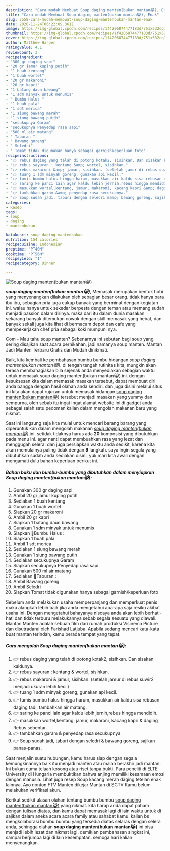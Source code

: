 ```yaml
---
description: "Cara mudah Membuat Soup daging manten(bukan mantan😹), Enak"
title: "Cara mudah Membuat Soup daging manten(bukan mantan😹), Enak"
slug: 2558-cara-mudah-membuat-soup-daging-mantenbukan-mantan-enak
date: 2020-11-24T06:22:09.361Z
image: https://img-global.cpcdn.com/recipes/1f4206874477183d/751x532cq70/soup-daging-mantenbukan-mantan😹-foto-resep-utama.jpg
thumbnail: https://img-global.cpcdn.com/recipes/1f4206874477183d/751x532cq70/soup-daging-mantenbukan-mantan😹-foto-resep-utama.jpg
cover: https://img-global.cpcdn.com/recipes/1f4206874477183d/751x532cq70/soup-daging-mantenbukan-mantan😹-foto-resep-utama.jpg
author: Matthew Harper
ratingvalue: 4.1
reviewcount: 3
recipeingredient:
- "300 gr daging sapi"
- "20 gr jamur kuping putih"
- "1 buah kentang"
- "1 buah wortel"
- "20 gr makaroni"
- "20 gr kapri"
- "1 batang daun bawang"
- "1 sdm minyak untuk menumis"
- " Bumbu Halus "
- "1 buah pala"
- "1 sdt merica"
- "1 siung bawang merah"
- "1 siung bawang putih"
- "secukupnya Garam"
- "secukupnya Penyedap rasa sapi"
- "500 ml air matang"
- " Taburan "
- " Bawang goreng"
- " Seledri"
- " Tomat tidak digunakan hanya sebagai garnishkeperluan foto"
recipeinstructions:
- "👉 rebus daging yang telah di potong kotak2, sisihkan. Dan sisakan kaldunya."
- "👉 rebus sayuran : kentang &amp; wortel, sisihkan."
- "👉 rebus makaroni &amp; jamur, sisihkan. (setelah jamur di rebus suwir2 menjadi ukuran lebih kecil)"
- "👉 tuang 1 sdm minyak goreng, gunakan api kecil."
- "👉 tumis bumbu halus hingga harum, masukkan air kaldu sisa rebusan daging tadi, tambahkan air matang."
- "👉 saring ke panci lain agar kaldu lebih jernih,rebus hingga mendidih."
- "👉 masukkan wortel,kentang, jamur, makaroni, kacang kapri &amp; daging Rebus sebentar."
- "👉 tambahkan garam &amp; penyedap rasa secukupnya."
- "👉 Soup sudah jadi, taburi dengan seledri &amp; bawang goreng, sajikan panas-panas."
categories:
- Resep
tags:
- soup
- daging
- mantenbukan

katakunci: soup daging mantenbukan 
nutrition: 154 calories
recipecuisine: Indonesian
preptime: "PT40M"
cooktime: "PT56M"
recipeyield: "1"
recipecategory: Dinner

---
```



![Soup daging manten(bukan mantan😹)](https://img-global.cpcdn.com/recipes/1f4206874477183d/751x532cq70/soup-daging-mantenbukan-mantan😹-foto-resep-utama.jpg)

<b><i>soup daging manten(bukan mantan😹)</i></b>, Memasak merupakan bentuk hobi yang menyenangkan dilakukan oleh sebagian besar orang. tidak hanya para ibu ibu, sebagian pria juga cukup banyak yang berminat dengan kegiatan ini. walau hanya untuk sekedar berpesta dengan teman atau memang sudah menjadi passion dalam dirinya. maka dari itu dalam dunia masakan sekarang banyak ditemukan cowok dengan skill memasak yang hebat, dan banyak sekali juga kita lihat di bermacam depot dan cafe yang mempekerjakan chef pria sebagai koki mumpuni nya.

Com - Mau tahu soup manten? Sebenarnya ini sebutan bagi soup yang sering disajikan saat acara pernikahan, jadi namanya soup manten. Mantan Jadi Manten Terbaru Gratis dan Mudah dinikmati.

Baik, kita kembali ke pembahasan bumbu bumbu hidangan <i>soup daging manten(bukan mantan😹)</i>. di tengah tengah rutinitas kita, mungkin akan terasa membahagiakan bila sejenak anda menyediakan sebagian waktu untuk memasak soup daging manten(bukan mantan😹) ini. dengan kesuksesan kita dalam memasak masakan tersebut, dapat membuat diri anda bangga dengan hasil olahan anda sendiri. dan juga disini melalui situs ini kita akan dapat rujukan untuk memasak hidangan <u>soup daging manten(bukan mantan😹)</u> tersebut menjadi masakan yang yummy dan sempurna, oleh sebab itu ingat ingat alamat website ini di gadget anda sebagai salah satu pedoman kalian dalam mengolah makanan baru yang nikmat.


Saat ini langsung saja kita mulai untuk mencari barang barang yang diperuntuk kan dalam mengolah makanan <u><i>soup daging manten(bukan mantan😹)</i></u> ini. setidak tidaknya harus ada <b>20</b> komposisi yang dibutuhkan pada menu ini. agar nanti dapat membuahkan rasa yang lezat dan menggugah selera. dan juga persiapkan waktu anda sedikit, karena kita akan memulainya paling tidak dengan <b>9</b> langkah. saya ingin segala yang dibutuhkan sudah anda sediakan disini, yuk mari kita awali dengan mengamati dulu bahan keperluan berikut ini.

<!--inarticleads1-->

##### Bahan baku dan bumbu-bumbu yang dibutuhkan dalam menyiapkan Soup daging manten(bukan mantan😹):

1. Gunakan 300 gr daging sapi
1. Ambil 20 gr jamur kuping putih
1. Sediakan 1 buah kentang
1. Gunakan 1 buah wortel
1. Siapkan 20 gr makaroni
1. Ambil 20 gr kapri
1. Siapkan 1 batang daun bawang
1. Gunakan 1 sdm minyak untuk menumis
1. Siapkan  🐨Bumbu Halus :
1. Siapkan 1 buah pala
1. Ambil 1 sdt merica
1. Sediakan 1 siung bawang merah
1. Gunakan 1 siung bawang putih
1. Sediakan secukupnya Garam
1. Siapkan secukupnya Penyedap rasa sapi
1. Gunakan 500 ml air matang
1. Sediakan  🐨Taburan :
1. Ambil  Bawang goreng
1. Ambil  Seledri
1. Siapkan  Tomat tidak digunakan hanya sebagai garnish/keperluan foto


Sebelum anda melakukan usaha memperpanjang dan memperkuat penis maka alangkah lebih baik jika anda mengetahui apa-apa saja resiko akibat usaha ini. Dengan mengetahui bahayanya niscaya anda akan lebih berhati-hati dan tidak terburu melakukannya sebab segala sesuatu yang diawali. Mantan Manten adalah sebuah film dari rumah produksi Visinema Picture dan disutradarai oleh Farishad Latjuba. Apabila sedang mencari kata-kata buat mantan terindah, kamu berada tempat yang tepat. 

<!--inarticleads2-->

##### Cara mengolah Soup daging manten(bukan mantan😹):

1. 👉 rebus daging yang telah di potong kotak2, sisihkan. Dan sisakan kaldunya.
1. 👉 rebus sayuran : kentang &amp; wortel, sisihkan.
1. 👉 rebus makaroni &amp; jamur, sisihkan. (setelah jamur di rebus suwir2 menjadi ukuran lebih kecil)
1. 👉 tuang 1 sdm minyak goreng, gunakan api kecil.
1. 👉 tumis bumbu halus hingga harum, masukkan air kaldu sisa rebusan daging tadi, tambahkan air matang.
1. 👉 saring ke panci lain agar kaldu lebih jernih,rebus hingga mendidih.
1. 👉 masukkan wortel,kentang, jamur, makaroni, kacang kapri &amp; daging Rebus sebentar.
1. 👉 tambahkan garam &amp; penyedap rasa secukupnya.
1. 👉 Soup sudah jadi, taburi dengan seledri &amp; bawang goreng, sajikan panas-panas.


Saat menjalin suatu hubungan, kamu harus siap dengan segala kemungkinannya baik itu menjadi manten atau malah berakhir jadi mantan. Ini bukan cuma telaah kosong atau riset tanpa bukti. Para peneliti di ELTE University di Hungaria membuktikan bahwa anjing memiliki kesamaan emosi dengan manusia. Lihat juga resep Soup kacang merah daging tetelan enak lainnya. Ayo nonton FTV Manten dikejar Mantan di SCTV Kamu belum melakukan verifikasi akun. 

Berikut sedikit ulasan olahan tentang bumbu bumbu <u>soup daging manten(bukan mantan😹)</u> yang nikmat. kita harap anda dapat paham dengan tulisan diatas, dan kamu dapat memasak lagi di lain waktu untuk di sajikan dalam aneka acara acara family atau sahabat kamu. kalian bs mengkolaborasi bumbu bumbu yang tersedia diatas selaras dengan selera anda, sehingga olahan <b>soup daging manten(bukan mantan😹)</b> ini bisa menjadi lebih lezat dan nikmat lagi. demikian pembahasan singkat ini, sampai berjumpa lagi di lain kesempatan. semoga hari kalian menyenangkan.
